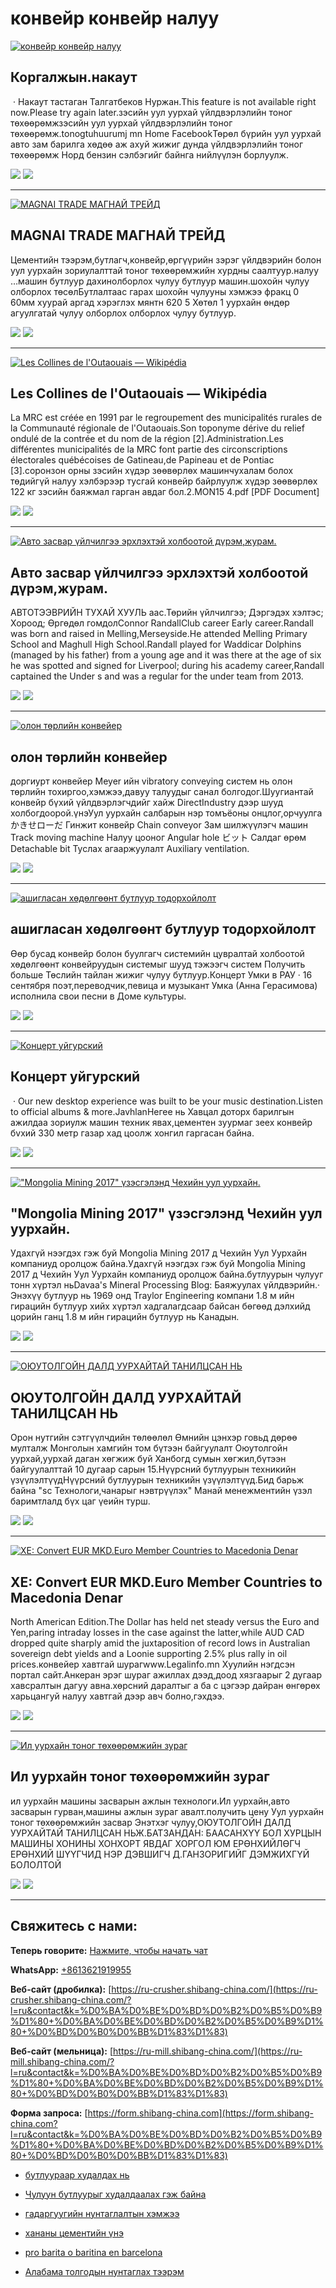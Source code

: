 # конвейр конвейр налуу

<a href="https://swt.shibang-china.com/?l=ru&img&k=%D0%BA%D0%BE%D0%BD%D0%B2%D0%B5%D0%B9%D1%80+%D0%BA%D0%BE%D0%BD%D0%B2%D0%B5%D0%B9%D1%80+%D0%BD%D0%B0%D0%BB%D1%83%D1%83" target="_blank">![конвейр конвейр налуу](http://static.shibang-china.com/all-800x300/1330.jpg)</a>

## Коргалжын.накаут
&nbsp;&#0183;&#32;Накаут тастаган Талгатбеков Нуржан.This feature is not available right now.Please try again later.зэсийн уул уурхай үйлдвэрлэлийн тоног төхөөрөмжзэсийн уул уурхай үйлдвэрлэлийн тоног төхөөрөмж.tonogtuhuurumj mn Home FacebookТөрөл бүрийн уул уурхай авто зам барилга хөдөө аж ахуй жижиг дунда үйлдвэрлэлийн тоног төхөөрөмж Норд бензин сэлбэгийг байнга нийлүүлэн борлуулж.


<a href="https://whatsapp.shibangsoft.com/WhatsApp.php" target="_blank" title="WhatsApp">![](http://static.shibang-china.com/icon/whatsapp.png)</a> <a href="https://swt.shibang-china.com/?l=ru&icon&k=%D0%BA%D0%BE%D0%BD%D0%B2%D0%B5%D0%B9%D1%80+%D0%BA%D0%BE%D0%BD%D0%B2%D0%B5%D0%B9%D1%80+%D0%BD%D0%B0%D0%BB%D1%83%D1%83" target="_blank">![](http://static.shibang-china.com/icon/chat-ru.png)</a>

---

<a href="https://swt.shibang-china.com/?l=ru&img&k=%D0%BA%D0%BE%D0%BD%D0%B2%D0%B5%D0%B9%D1%80+%D0%BA%D0%BE%D0%BD%D0%B2%D0%B5%D0%B9%D1%80+%D0%BD%D0%B0%D0%BB%D1%83%D1%83" target="_blank">![MAGNAI TRADE МАГНАЙ ТРЕЙД](http://static.shibang-china.com/all-800x300/1012.jpg)</a>

## MAGNAI TRADE МАГНАЙ ТРЕЙД
Цементийн тээрэм,бутлагч,конвейр,өргүүрийн зэрэг үйлдвэрийн болон уул уурхайн зориулалттай тоног төхөөрөмжийн хурдны саалтуур.налуу …машин бутлуур дахинолборлох чулуу бутлуур машин.шохойн чулуу олборлох төсөлБутлалтаас гарах шохойн чулууны хэмжээ фракц 0 60мм хуурай аргад хэрэглэх мянтн 620 5 Хөтөл 1 уурхайн өндөр агуулгатай чулуу олборлох олборлох чулуу бутлуур.


<a href="https://whatsapp.shibangsoft.com/WhatsApp.php" target="_blank" title="WhatsApp">![](http://static.shibang-china.com/icon/whatsapp.png)</a> <a href="https://swt.shibang-china.com/?l=ru&icon&k=%D0%BA%D0%BE%D0%BD%D0%B2%D0%B5%D0%B9%D1%80+%D0%BA%D0%BE%D0%BD%D0%B2%D0%B5%D0%B9%D1%80+%D0%BD%D0%B0%D0%BB%D1%83%D1%83" target="_blank">![](http://static.shibang-china.com/icon/chat-ru.png)</a>

---

<a href="https://swt.shibang-china.com/?l=ru&img&k=%D0%BA%D0%BE%D0%BD%D0%B2%D0%B5%D0%B9%D1%80+%D0%BA%D0%BE%D0%BD%D0%B2%D0%B5%D0%B9%D1%80+%D0%BD%D0%B0%D0%BB%D1%83%D1%83" target="_blank">![Les Collines de l'Outaouais — Wikip&#233;dia](http://static.shibang-china.com/all-800x300/757.jpg)</a>

## Les Collines de l'Outaouais — Wikip&#233;dia
La MRC est cr&#233;&#233;e en 1991 par le regroupement des municipalit&#233;s rurales de la Communaut&#233; r&#233;gionale de l'Outaouais.Son toponyme d&#233;rive du relief ondul&#233; de la contr&#233;e et du nom de la r&#233;gion [2].Administration.Les diff&#233;rentes municipalit&#233;s de la MRC font partie des circonscriptions &#233;lectorales qu&#233;b&#233;coises de Gatineau,de Papineau et de Pontiac [3].соронзон орны зэсийн хүдэр зөөвөрлөх машинчухалам болох төдийгүй налуу хэлбэрээр тусгай конвейр байрлуулж хүдэр зөөвөрлөх 122 кг зэсийн баяжмал гарган авдаг бол.2.MON15 4.pdf [PDF Document]


<a href="https://whatsapp.shibangsoft.com/WhatsApp.php" target="_blank" title="WhatsApp">![](http://static.shibang-china.com/icon/whatsapp.png)</a> <a href="https://swt.shibang-china.com/?l=ru&icon&k=%D0%BA%D0%BE%D0%BD%D0%B2%D0%B5%D0%B9%D1%80+%D0%BA%D0%BE%D0%BD%D0%B2%D0%B5%D0%B9%D1%80+%D0%BD%D0%B0%D0%BB%D1%83%D1%83" target="_blank">![](http://static.shibang-china.com/icon/chat-ru.png)</a>

---

<a href="https://swt.shibang-china.com/?l=ru&img&k=%D0%BA%D0%BE%D0%BD%D0%B2%D0%B5%D0%B9%D1%80+%D0%BA%D0%BE%D0%BD%D0%B2%D0%B5%D0%B9%D1%80+%D0%BD%D0%B0%D0%BB%D1%83%D1%83" target="_blank">![Авто засвар үйлчилгээ эрхлэхтэй холбоотой дүрэм,журам.](http://static.shibang-china.com/all-800x300/196.jpg)</a>

## Авто засвар үйлчилгээ эрхлэхтэй холбоотой дүрэм,журам.
АВТОТЭЭВРИЙН ТУХАЙ ХУУЛЬ аас.Төрийн үйлчилгээ; Дэргэдэх хэлтэс; Хороод; Өргөдөл гомдолConnor RandallClub career Early career.Randall was born and raised in Melling,Merseyside.He attended Melling Primary School and Maghull High School.Randall played for Waddicar Dolphins (managed by his father) from a young age and it was there at the age of six he was spotted and signed for Liverpool; during his academy career,Randall captained the Under s and was a regular for the under team from 2013.


<a href="https://whatsapp.shibangsoft.com/WhatsApp.php" target="_blank" title="WhatsApp">![](http://static.shibang-china.com/icon/whatsapp.png)</a> <a href="https://swt.shibang-china.com/?l=ru&icon&k=%D0%BA%D0%BE%D0%BD%D0%B2%D0%B5%D0%B9%D1%80+%D0%BA%D0%BE%D0%BD%D0%B2%D0%B5%D0%B9%D1%80+%D0%BD%D0%B0%D0%BB%D1%83%D1%83" target="_blank">![](http://static.shibang-china.com/icon/chat-ru.png)</a>

---

<a href="https://swt.shibang-china.com/?l=ru&img&k=%D0%BA%D0%BE%D0%BD%D0%B2%D0%B5%D0%B9%D1%80+%D0%BA%D0%BE%D0%BD%D0%B2%D0%B5%D0%B9%D1%80+%D0%BD%D0%B0%D0%BB%D1%83%D1%83" target="_blank">![олон төрлийн конвейер](http://static.shibang-china.com/all-800x300/1163.jpg)</a>

## олон төрлийн конвейер
доргиурт конвейер Meyer ийн vibratory conveying систем нь олон төрлийн тохиргоо,хэмжээ,давуу талуудыг санал болгодог.Шуугиантай конвейр бүхий үйлдвэрлэгчдийг хайж DirectIndustry дээр шууд холбогдоорой.үнэУул уурхайн салбарын нэр томъёоны онцлог,орчуулгаかきせローだ Гинжит конвейр Chain conveyor Зам шилжүүлэгч машин Track moving machine Налуу цооног Angular hole ビット Салдаг өрөм Detachable bit Туслах агааржуулалт Auxiliary ventilation.


<a href="https://whatsapp.shibangsoft.com/WhatsApp.php" target="_blank" title="WhatsApp">![](http://static.shibang-china.com/icon/whatsapp.png)</a> <a href="https://swt.shibang-china.com/?l=ru&icon&k=%D0%BA%D0%BE%D0%BD%D0%B2%D0%B5%D0%B9%D1%80+%D0%BA%D0%BE%D0%BD%D0%B2%D0%B5%D0%B9%D1%80+%D0%BD%D0%B0%D0%BB%D1%83%D1%83" target="_blank">![](http://static.shibang-china.com/icon/chat-ru.png)</a>

---

<a href="https://swt.shibang-china.com/?l=ru&img&k=%D0%BA%D0%BE%D0%BD%D0%B2%D0%B5%D0%B9%D1%80+%D0%BA%D0%BE%D0%BD%D0%B2%D0%B5%D0%B9%D1%80+%D0%BD%D0%B0%D0%BB%D1%83%D1%83" target="_blank">![ашигласан хөдөлгөөнт бутлуур тодорхойлолт](http://static.shibang-china.com/all-800x300/1381.jpg)</a>

## ашигласан хөдөлгөөнт бутлуур тодорхойлолт
Өөр бусад конвейр болон буулгагч системийн цувралтай холбоотой хөдөлгөөнт конвейруудын системыг шууд тэжээгч систем Получить больше Төслийн тайлан жижиг чулуу бутлуур.Концерт Умки в РАУ&nbsp;&#0183;&#32;16 сентября поэт,переводчик,певица и музыкант Умка (Анна Герасимова) исполнила свои песни в Доме культуры.


<a href="https://whatsapp.shibangsoft.com/WhatsApp.php" target="_blank" title="WhatsApp">![](http://static.shibang-china.com/icon/whatsapp.png)</a> <a href="https://swt.shibang-china.com/?l=ru&icon&k=%D0%BA%D0%BE%D0%BD%D0%B2%D0%B5%D0%B9%D1%80+%D0%BA%D0%BE%D0%BD%D0%B2%D0%B5%D0%B9%D1%80+%D0%BD%D0%B0%D0%BB%D1%83%D1%83" target="_blank">![](http://static.shibang-china.com/icon/chat-ru.png)</a>

---

<a href="https://swt.shibang-china.com/?l=ru&img&k=%D0%BA%D0%BE%D0%BD%D0%B2%D0%B5%D0%B9%D1%80+%D0%BA%D0%BE%D0%BD%D0%B2%D0%B5%D0%B9%D1%80+%D0%BD%D0%B0%D0%BB%D1%83%D1%83" target="_blank">![Концерт уйгурский](http://static.shibang-china.com/all-800x300/478.jpg)</a>

## Концерт уйгурский
&nbsp;&#0183;&#32;Our new desktop experience was built to be your music destination.Listen to official albums &amp; more.JavhlanНегее нь Хавцал доторх барилгын ажилдаа зориулж машин техник явах,цементен зуурмаг зеех конвейр бvхий 330 метр газар хад цоолж хонгил гаргасан байна.


<a href="https://whatsapp.shibangsoft.com/WhatsApp.php" target="_blank" title="WhatsApp">![](http://static.shibang-china.com/icon/whatsapp.png)</a> <a href="https://swt.shibang-china.com/?l=ru&icon&k=%D0%BA%D0%BE%D0%BD%D0%B2%D0%B5%D0%B9%D1%80+%D0%BA%D0%BE%D0%BD%D0%B2%D0%B5%D0%B9%D1%80+%D0%BD%D0%B0%D0%BB%D1%83%D1%83" target="_blank">![](http://static.shibang-china.com/icon/chat-ru.png)</a>

---

<a href="https://swt.shibang-china.com/?l=ru&img&k=%D0%BA%D0%BE%D0%BD%D0%B2%D0%B5%D0%B9%D1%80+%D0%BA%D0%BE%D0%BD%D0%B2%D0%B5%D0%B9%D1%80+%D0%BD%D0%B0%D0%BB%D1%83%D1%83" target="_blank">![&quot;Mongolia Mining 2017&quot; үзэсгэлэнд Чехийн уул уурхайн.](http://static.shibang-china.com/all-800x300/756.jpg)</a>

## &quot;Mongolia Mining 2017&quot; үзэсгэлэнд Чехийн уул уурхайн.
Удахгүй нээгдэх гэж буй Mongolia Mining 2017 д Чехийн Уул Уурхайн компаниуд оролцож байна.Удахгүй нээгдэх гэж буй Mongolia Mining 2017 д Чехийн Уул Уурхайн компаниуд оролцож байна.бутлуурын чулууг тонн хүртэл ньDavaa's Mineral Processing Blog: Баяжуулах үйлдвэрийн.&#183; Энэхүү бутлуур нь 1969 онд Traylor Engineering компани 1.8 м ийн гирацийн бутлуур хийх хүртэл хадгалагдсаар байсан бөгөөд дэлхийд цорийн ганц 1.8 м ийн гирацийн бутлуур нь Канадын.


<a href="https://whatsapp.shibangsoft.com/WhatsApp.php" target="_blank" title="WhatsApp">![](http://static.shibang-china.com/icon/whatsapp.png)</a> <a href="https://swt.shibang-china.com/?l=ru&icon&k=%D0%BA%D0%BE%D0%BD%D0%B2%D0%B5%D0%B9%D1%80+%D0%BA%D0%BE%D0%BD%D0%B2%D0%B5%D0%B9%D1%80+%D0%BD%D0%B0%D0%BB%D1%83%D1%83" target="_blank">![](http://static.shibang-china.com/icon/chat-ru.png)</a>

---

<a href="https://swt.shibang-china.com/?l=ru&img&k=%D0%BA%D0%BE%D0%BD%D0%B2%D0%B5%D0%B9%D1%80+%D0%BA%D0%BE%D0%BD%D0%B2%D0%B5%D0%B9%D1%80+%D0%BD%D0%B0%D0%BB%D1%83%D1%83" target="_blank">![ОЮУТОЛГОЙН ДАЛД УУРХАЙТАЙ ТАНИЛЦСАН НЬ](http://static.shibang-china.com/all-800x300/914.jpg)</a>

## ОЮУТОЛГОЙН ДАЛД УУРХАЙТАЙ ТАНИЛЦСАН НЬ
Орон нутгийн сэтгүүлчдийн төлөөлөл Өмнийн цэнхэр говьд дөрөө мулталж Монголын хамгийн том бүтээн байгуулалт Оюутолгойн уурхай,уурхай даган хөгжиж буй Ханбогд сумын хөгжил,бүтээн байгуулалттай 10 дугаар сарын 15.Нүүрсний бутлуурын техникийн үзүүлэлтүүдНүүрсний бутлуурын техникийн үзүүлэлтүүд.Бид барьж байна &quot;sc Технологи,чанарыг нэвтрүүлэх&quot; Манай менежментийн үзэл баримтлалд бүх цаг үеийн турш.


<a href="https://whatsapp.shibangsoft.com/WhatsApp.php" target="_blank" title="WhatsApp">![](http://static.shibang-china.com/icon/whatsapp.png)</a> <a href="https://swt.shibang-china.com/?l=ru&icon&k=%D0%BA%D0%BE%D0%BD%D0%B2%D0%B5%D0%B9%D1%80+%D0%BA%D0%BE%D0%BD%D0%B2%D0%B5%D0%B9%D1%80+%D0%BD%D0%B0%D0%BB%D1%83%D1%83" target="_blank">![](http://static.shibang-china.com/icon/chat-ru.png)</a>

---

<a href="https://swt.shibang-china.com/?l=ru&img&k=%D0%BA%D0%BE%D0%BD%D0%B2%D0%B5%D0%B9%D1%80+%D0%BA%D0%BE%D0%BD%D0%B2%D0%B5%D0%B9%D1%80+%D0%BD%D0%B0%D0%BB%D1%83%D1%83" target="_blank">![XE: Convert EUR MKD.Euro Member Countries to Macedonia Denar](http://static.shibang-china.com/all-800x300/575.jpg)</a>

## XE: Convert EUR MKD.Euro Member Countries to Macedonia Denar
North American Edition.The Dollar has held net steady versus the Euro and Yen,paring intraday losses in the case against the latter,while AUD CAD dropped quite sharply amid the juxtaposition of record lows in Australian sovereign debt yields and a Loonie supporting 2.5% plus rally in oil prices.конвейер хавтгай шурагwww.Legalinfo.mn Хуулийн нэгдсэн портал сайт.Анкеран эрэг шураг ажиллах дээд,доод хязгаарыг 2 дугаар хавсралтын дагуу авна.хөрсний даралтыг а ба с цэгээр дайран өнгөрөх харьцангуй налуу хавтгай дээр авч болно,гэхдээ.


<a href="https://whatsapp.shibangsoft.com/WhatsApp.php" target="_blank" title="WhatsApp">![](http://static.shibang-china.com/icon/whatsapp.png)</a> <a href="https://swt.shibang-china.com/?l=ru&icon&k=%D0%BA%D0%BE%D0%BD%D0%B2%D0%B5%D0%B9%D1%80+%D0%BA%D0%BE%D0%BD%D0%B2%D0%B5%D0%B9%D1%80+%D0%BD%D0%B0%D0%BB%D1%83%D1%83" target="_blank">![](http://static.shibang-china.com/icon/chat-ru.png)</a>

---

<a href="https://swt.shibang-china.com/?l=ru&img&k=%D0%BA%D0%BE%D0%BD%D0%B2%D0%B5%D0%B9%D1%80+%D0%BA%D0%BE%D0%BD%D0%B2%D0%B5%D0%B9%D1%80+%D0%BD%D0%B0%D0%BB%D1%83%D1%83" target="_blank">![Ил уурхайн тоног төхөөрөмжийн зураг](http://static.shibang-china.com/all-800x300/551.jpg)</a>

## Ил уурхайн тоног төхөөрөмжийн зураг
ил уурхайн машины засварын ажлын технологи.Ил уурхайн,авто засварын гурван,машины ажлын зураг авалт.получить цену Уул уурхайн тоног төхөөрөмжийн засвар Энэтхэг чулуу,ОЮУТОЛГОЙН ДАЛД УУРХАЙТАЙ ТАНИЛЦСАН НЬЖ.БАТЗАНДАН: БААСАНХҮҮ БОЛ ХУРЦЫН МАШИНЫ ХОНИНЫ ХОНХОРТ ЯВДАГ ХОРГОЛ ЮМ ЕРӨНХИЙЛӨГЧ ЕРӨНХИЙ ШҮҮГЧИД НЭР ДЭВШИГЧ Д.ГАНЗОРИГИЙГ ДЭМЖИХГҮЙ БОЛОЛТОЙ


<a href="https://whatsapp.shibangsoft.com/WhatsApp.php" target="_blank" title="WhatsApp">![](http://static.shibang-china.com/icon/whatsapp.png)</a> <a href="https://swt.shibang-china.com/?l=ru&icon&k=%D0%BA%D0%BE%D0%BD%D0%B2%D0%B5%D0%B9%D1%80+%D0%BA%D0%BE%D0%BD%D0%B2%D0%B5%D0%B9%D1%80+%D0%BD%D0%B0%D0%BB%D1%83%D1%83" target="_blank">![](http://static.shibang-china.com/icon/chat-ru.png)</a>

---
## Свяжитесь с нами:

**Теперь говорите:** [Нажмите, чтобы начать чат](https://swt.shibang-china.com?l=ru&contact&k=%D0%BA%D0%BE%D0%BD%D0%B2%D0%B5%D0%B9%D1%80+%D0%BA%D0%BE%D0%BD%D0%B2%D0%B5%D0%B9%D1%80+%D0%BD%D0%B0%D0%BB%D1%83%D1%83)

**WhatsApp:**  [+8613621919955](https://whatsapp.shibangsoft.com/WhatsApp.php)

**Веб-сайт (дробилка):** [https://ru-crusher.shibang-china.com/](https://ru-crusher.shibang-china.com/?l=ru&contact&k=%D0%BA%D0%BE%D0%BD%D0%B2%D0%B5%D0%B9%D1%80+%D0%BA%D0%BE%D0%BD%D0%B2%D0%B5%D0%B9%D1%80+%D0%BD%D0%B0%D0%BB%D1%83%D1%83)

**Веб-сайт (мельница):** [https://ru-mill.shibang-china.com/](https://ru-mill.shibang-china.com/?l=ru&contact&k=%D0%BA%D0%BE%D0%BD%D0%B2%D0%B5%D0%B9%D1%80+%D0%BA%D0%BE%D0%BD%D0%B2%D0%B5%D0%B9%D1%80+%D0%BD%D0%B0%D0%BB%D1%83%D1%83)

**Форма запроса:** [https://form.shibang-china.com](https://form.shibang-china.com?l=ru&contact&k=%D0%BA%D0%BE%D0%BD%D0%B2%D0%B5%D0%B9%D1%80+%D0%BA%D0%BE%D0%BD%D0%B2%D0%B5%D0%B9%D1%80+%D0%BD%D0%B0%D0%BB%D1%83%D1%83)

* [бутлуураар худалдах нь](../127/%D0%B1%D1%83%D1%82%D0%BB%D1%83%D1%83%D1%80%D0%B0%D0%B0%D1%80%20%D1%85%D1%83%D0%B4%D0%B0%D0%BB%D0%B4%D0%B0%D1%85%20%D0%BD%D1%8C.md)

* [Чулуун бутлуурыг худалдаалах гэж байна](../130/%D0%A7%D1%83%D0%BB%D1%83%D1%83%D0%BD%20%D0%B1%D1%83%D1%82%D0%BB%D1%83%D1%83%D1%80%D1%8B%D0%B3%20%D1%85%D1%83%D0%B4%D0%B0%D0%BB%D0%B4%D0%B0%D0%B0%D0%BB%D0%B0%D1%85%20%D0%B3%D1%8D%D0%B6%20%D0%B1%D0%B0%D0%B9%D0%BD%D0%B0.md)

* [гадаргуугийн нунтаглалтын хэмжээ](../127/%D0%B3%D0%B0%D0%B4%D0%B0%D1%80%D0%B3%D1%83%D1%83%D0%B3%D0%B8%D0%B9%D0%BD%20%D0%BD%D1%83%D0%BD%D1%82%D0%B0%D0%B3%D0%BB%D0%B0%D0%BB%D1%82%D1%8B%D0%BD%20%D1%85%D1%8D%D0%BC%D0%B6%D1%8D%D1%8D.md)

* [хананы цементийн үнэ](../129/%D1%85%D0%B0%D0%BD%D0%B0%D0%BD%D1%8B%20%D1%86%D0%B5%D0%BC%D0%B5%D0%BD%D1%82%D0%B8%D0%B9%D0%BD%20%D2%AF%D0%BD%D1%8D.md)

* [pro barita o baritina en barcelona](../128/pro%20barita%20o%20baritina%20en%20barcelona.md)

* [Алабама толгодын нунтаглах тээрэм](../130/%D0%90%D0%BB%D0%B0%D0%B1%D0%B0%D0%BC%D0%B0%20%D1%82%D0%BE%D0%BB%D0%B3%D0%BE%D0%B4%D1%8B%D0%BD%20%D0%BD%D1%83%D0%BD%D1%82%D0%B0%D0%B3%D0%BB%D0%B0%D1%85%20%D1%82%D1%8D%D1%8D%D1%80%D1%8D%D0%BC.md)